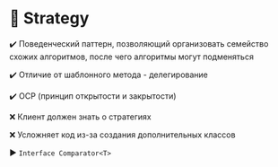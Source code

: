 # :milky_way: Strategy

:heavy_check_mark: Поведенческий паттерн, позволяющий организовать семейство схожих алгоритмов, после чего алгоритмы могут подменяться

:heavy_check_mark: Отличие от шаблонного метода - делегирование

:heavy_check_mark: OCP (принцип открытости и закрытости)

:x: Клиент должен знать о стратегиях

:x: Усложняет код из-за создания дополнительных классов

:arrow_forward: `Interface Comparator<T>`